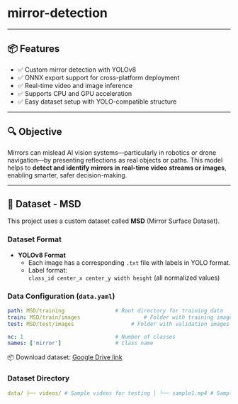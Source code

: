 # mirror-detection

---

## 📦 Features

- ✅ Custom mirror detection with YOLOv8
- ✅ ONNX export support for cross-platform deployment
- ✅ Real-time video and image inference
- ✅ Supports CPU and GPU acceleration
- ✅ Easy dataset setup with YOLO-compatible structure

---

## 🔍 Objective

Mirrors can mislead AI vision systems—particularly in robotics or drone navigation—by presenting reflections as real objects or paths. This model helps to **detect and identify mirrors in real-time video streams or images**, enabling smarter, safer decision-making.

---

## 📁 Dataset - MSD

This project uses a custom dataset called **MSD** (Mirror Surface Dataset).

### Dataset Format

- **YOLOv8 Format**
  - Each image has a corresponding `.txt` file with labels in YOLO format.
  - Label format:  
    `class_id center_x center_y width height` (all normalized values)

### Data Configuration (`data.yaml`)

```yaml
path: MSD/training                # Root directory for training data
train: MSD/train/images                    # Folder with training images
test: MSD/test/images                  # Folder with validation images

nc: 1                             # Number of classes
names: ['mirror']                 # Class name
```
📦 Download dataset: [Google Drive link](https://drive.google.com/drive/folders/1uIwLq1fSGvAVQhgAzU1Q7tI2ZmRPj1Rg?usp=drive_link)
### Dataset Directory
```yaml
data/ ├── videos/ # Sample videos for testing │ └── sample1.mp4 # Sample parking lot video ├── test/ # Test video clips ├── training/ # Training datasets │ ├── images/ # Training images │ └── labels/ # Training annotations ├── val/ # Validation dataset ├── weights/ # Model weights │ ├── yolov5s.onnx # Pre-trained YOLO model │ └── custom/ # Custom trained models
```
